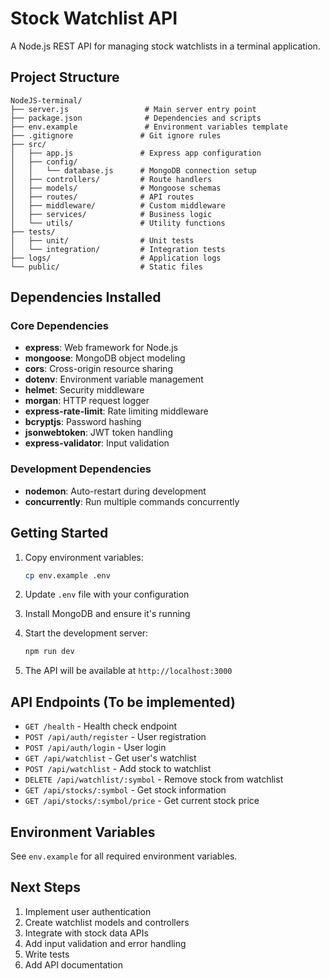 # Stock Watchlist API

A Node.js REST API for managing stock watchlists in a terminal application.

## Project Structure

```
NodeJS-terminal/
├── server.js                 # Main server entry point
├── package.json              # Dependencies and scripts
├── env.example               # Environment variables template
├── .gitignore               # Git ignore rules
├── src/
│   ├── app.js               # Express app configuration
│   ├── config/
│   │   └── database.js      # MongoDB connection setup
│   ├── controllers/         # Route handlers
│   ├── models/              # Mongoose schemas
│   ├── routes/              # API routes
│   ├── middleware/          # Custom middleware
│   ├── services/            # Business logic
│   └── utils/               # Utility functions
├── tests/
│   ├── unit/                # Unit tests
│   └── integration/         # Integration tests
├── logs/                    # Application logs
└── public/                  # Static files
```

## Dependencies Installed

### Core Dependencies
- **express**: Web framework for Node.js
- **mongoose**: MongoDB object modeling
- **cors**: Cross-origin resource sharing
- **dotenv**: Environment variable management
- **helmet**: Security middleware
- **morgan**: HTTP request logger
- **express-rate-limit**: Rate limiting middleware
- **bcryptjs**: Password hashing
- **jsonwebtoken**: JWT token handling
- **express-validator**: Input validation

### Development Dependencies
- **nodemon**: Auto-restart during development
- **concurrently**: Run multiple commands concurrently

## Getting Started

1. Copy environment variables:
   ```bash
   cp env.example .env
   ```

2. Update `.env` file with your configuration

3. Install MongoDB and ensure it's running

4. Start the development server:
   ```bash
   npm run dev
   ```

5. The API will be available at `http://localhost:3000`

## API Endpoints (To be implemented)

- `GET /health` - Health check endpoint
- `POST /api/auth/register` - User registration
- `POST /api/auth/login` - User login
- `GET /api/watchlist` - Get user's watchlist
- `POST /api/watchlist` - Add stock to watchlist
- `DELETE /api/watchlist/:symbol` - Remove stock from watchlist
- `GET /api/stocks/:symbol` - Get stock information
- `GET /api/stocks/:symbol/price` - Get current stock price

## Environment Variables

See `env.example` for all required environment variables.

## Next Steps

1. Implement user authentication
2. Create watchlist models and controllers
3. Integrate with stock data APIs
4. Add input validation and error handling
5. Write tests
6. Add API documentation

